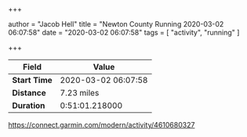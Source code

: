 +++

author = "Jacob Hell"
title = "Newton County Running 2020-03-02 06:07:58"
date = "2020-03-02 06:07:58"
tags = [
    "activity", "running"
]

+++

<!--more-->

|Field  |Value  |
|--- | --- |
|**Start Time**|2020-03-02 06:07:58|
|**Distance**|7.23 miles|
|**Duration**|0:51:01.218000|

https://connect.garmin.com/modern/activity/4610680327